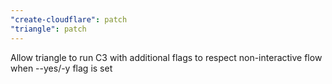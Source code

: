 ```yaml
---
"create-cloudflare": patch
"triangle": patch
---
```


Allow triangle to run C3 with additional flags to respect non-interactive flow when --yes/-y flag is set
